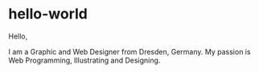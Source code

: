 # hello-world

Hello,

I am a Graphic and Web Designer from Dresden, Germany.
My passion is Web Programming, Illustrating and Designing.
